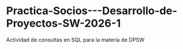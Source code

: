 # Practica-Socios---Desarrollo-de-Proyectos-SW-2026-1
Actividad de consultas en SQL para la materia de DPSW
